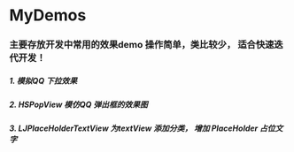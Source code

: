 # MyDemos
### 主要存放开发中常用的效果demo 操作简单，类比较少， 适合快速迭代开发！

##### 1. 模拟QQ 下拉效果 
##### 2. HSPopView 模仿QQ 弹出框的效果图
##### 3. LJPlaceHolderTextView 为textView 添加分类， 增加 PlaceHolder 占位文字


